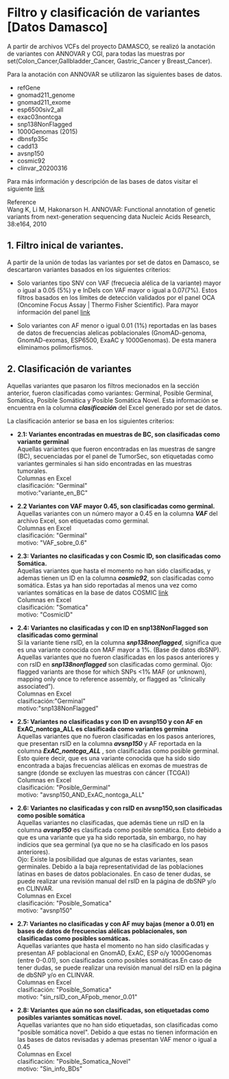 # Filtro y clasificación de variantes [Datos Damasco]

A partir de archivos VCFs del proyecto DAMASCO, se realizó la anotación de variantes con ANNOVAR y CGI, para todas las muestras por set(Colon_Cancer,Gallbladder_Cancer, Gastric_Cancer y Breast_Cancer).

Para la anotación con ANNOVAR se utilizaron las siguientes bases de datos.
- refGene
- gnomad211_genome 
- gnomad211_exome
- esp6500siv2_all
- exac03nontcga
- snp138NonFlagged
- 1000Genomas (2015)
- dbnsfp35c
- cadd13
- avsnp150
- cosmic92
- clinvar_20200316

Para más información y descripción de las bases de datos visitar el siguiente [link](https://annovar.openbioinformatics.org/en/latest/user-guide/filter/)<br>

Reference<br>
Wang K, Li M, Hakonarson H. ANNOVAR: Functional annotation of genetic variants from next-generation sequencing data Nucleic Acids Research, 38:e164, 2010

## 1. Filtro inical de variantes.

A partir de la unión de todas las variantes por set de datos en Damasco, se descartaron variantes basados en los siguientes criterios: <br>
- Solo variantes tipo SNV con VAF (frecuecia alélica de la variante) mayor o igual a 0.05 (5%) y e InDels con VAF mayor o igual a 0.07(7%). Estos filtros basados en los límites de detección validados por el panel OCA (Oncomine Focus Assay | Thermo Fisher Scientific). Para mayor información del panel [link](https://docs.google.com/presentation/d/1RMWfWdQEMmEO8QXOeL9V23UQObzv1bLDHuzy44ZFx88/edit?usp=sharing)<br>

- Solo variantes con AF menor o igual 0.01 (1%) reportadas en las bases de datos de frecuencias alelicas poblacionales (GnomAD-genoma, GnomAD-exomas, ESP6500, ExaAC y 1000Genomas). De esta manera eliminamos polimorfismos.

## 2. Clasificación de variantes

Aquellas variantes que pasaron los filtros mecionados en la sección anterior, fueron clasificadas como variantes: Germinal, Posible Germinal, Somática, Posible Somática y Posible Somática Novel. Esta información se encuentra en la columna ***clasificación*** del Excel generado por set de datos. <br>

La clasificación anterior se basa en los siguientes criterios:<br>

- **2.1: Variantes encontradas en muestras de BC, son clasificadas como variante germinal**  
Aquellas variantes que fueron encontradas en las muestras de sangre (BC), secuenciadas por el panel de TumorSec, son etiquetadas como variantes germinales si han sido encontradas en las muestras tumorales.<br>
Columnas en Excel<br>
clasificación: "Germinal"<br>
motivo:"variante_en_BC"<br>

- **2.2 Variantes con VAF mayor 0.45, son clasificadas como germinal.**<br>
Aquellas variantes con un número mayor a 0.45 en la columna ***VAF*** del archivo Excel, son etiquetadas como germinal.<br>
Columnas en Excel<br>
clasificación: "Germinal"<br>
motivo: "VAF_sobre_0.6"<br>

- **2.3: Variantes no clasificadas y con Cosmic ID, son clasificadas como Somática.**<br>
Aquellas variantes que hasta el momento no han sido clasificadas, y ademas tienen un ID en la columna ***cosmic92***, son clasificadas como somática. Estas ya han sido reportadas al menos una vez como variantes somáticas en la base de datos COSMIC [link](https://cancer.sanger.ac.uk/cosmic)<br>
Columnas en Excel<br>
clasificación: "Somatica"<br>
motivo: "CosmicID"<br>

- **2.4: Variantes no clasificadas y con ID en snp138NonFlagged son clasificadas como germinal**<br>
Si la variante tiene rsID, en la columna ***snp138nonflagged***, significa que es una variante conocida con MAF mayor a 1%. (Base de datos dbSNP). Aquellas variantes que no fueron clasificadas en los pasos anteriores y con rsID en ***snp138nonflagged*** son clasificadas como germinal.
Ojo: flagged variants are those for which SNPs <1% MAF (or unknown), mapping only once to reference assembly, or flagged as “clinically associated”).<br>
Columnas en Excel<br>
clasificación:"Germinal"<br>
motivo:"snp138NonFlagged"<br>

- **2.5: Variantes no clasificadas y con ID en avsnp150 y con AF en ExAC_nontcga_ALL es clasificada como variantes germina**<br>
Aquellas variantes que no fueron clasificadas en los pasos anteriores, que presentan rsID en la columna ***avsnp150*** y AF reportada en la columna ***ExAC_nontcga_ALL*** , son clasificadas como posible germinal. Esto quiere decir, que es una variante conocida que ha sido sido encontrada a bajas frecuencias alélicas en exomas de muestras de sangre (donde se excluyen las muestras con cáncer (TCGA))<br>
Columnas en Excel<br>
clasificación: "Posible_Germinal"<br>
motivo: "avsnp150_AND_ExAC_nontcga_ALL"<br>

- **2.6: Variantes no clasificadas y con rsID en avsnp150,son clasificadas como posible somática** <br>
Aquellas variantes no clasificadas, que además tiene un rsID en la columna ***avsnp150*** es clasificada como posible somática. Esto debido a que es una variante que ya ha sido reportada, sin embargo, no hay indicios que sea germinal (ya que no se ha clasificado en los pasos anteriores).<br>
Ojo: Existe la posibilidad que algunas de estas variantes, sean germinales. Debido a la baja representatividad de las poblaciones latinas en bases de  datos poblacionales. En caso de tener dudas, se puede realizar una revisión manual del rsID en la página de dbSNP y/o en CLINVAR. <br>
Columnas en Excel<br>
clasificación: "Posible_Somatica"<br>
motivo: "avsnp150"<br>

- **2.7: Variantes no clasificadas y con AF muy bajas (menor a 0.01) en bases de datos de frecuencias alélicas poblacionales, son clasificadas como posibles somáticas.**<br>
Aquellas variantes que hasta el momento no han sido clasificadas y presentan AF poblacional en GnomAD, ExAC, ESP o/y 1000Genomas (entre 0-0.01), son clasificadas como posibles somáticas.En caso de tener dudas, se puede realizar una revisión manual del rsID en la página de dbSNP y/o en CLINVAR.<br>
Columnas en Excel<br>
clasificación: "Posible_Somatica" <br>
motivo: "sin_rsID_con_AFpob_menor_0.01" <br>

- **2.8: Variantes que aún no son clasificadas, son etiquetadas como posibles variantes somáticas novel.**<br>
Aquellas variantes que no han sido etiquetadas, son clasificadas como "posible somática novel". Debido a que estas no tienen información en las bases de datos revisadas y ademas presentan VAF menor o igual a 0.45 <br>
Columnas en Excel<br>
clasificación: "Posible_Somatica_Novel"<br>
motivo: "Sin_info_BDs"<br>





